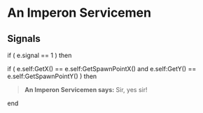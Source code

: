 # An Imperon Servicemen


## Signals

if ( e.signal == 1 ) then


if ( e.self:GetX() == e.self:GetSpawnPointX() and e.self:GetY() == e.self:GetSpawnPointY() ) then



>**An Imperon Servicemen says:** Sir, yes sir!

end
